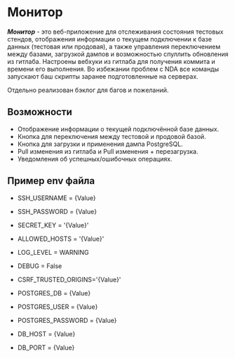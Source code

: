 # Монитор
***Монитор*** - это веб-приложение для отслеживания состояния тестовых стендов, отображения информации о текущем подключении к базе данных (тестовая или продовая), а также управления переключением между базами, загрузкой дампов и возможностью спуллить обновления из гитлаба.
Настроены вебхуки из гитлаба для получения коммита и времени его выполнения.
Во избежании проблем с NDA все команды запускают баш скрипты заранее подготовленные на серверах.

Отдельно реализован бэклог для багов и пожеланий.
## Возможности
- Отображение информации о текущей подключённой базе данных.
- Кнопка для переключения между тестовой и продовой базой.
- Кнопка для загрузки и применения дампа PostgreSQL.
- Pull изменения из гитлаба и Pull изменения + перезагрузка.
- Уведомления об успешных/ошибочных операциях.

## Пример env файла

- SSH_USERNAME = {Value}
- SSH_PASSWORD = {Value}
- SECRET_KEY = '{Value}'
- ALLOWED_HOSTS = '{Value}'
- LOG_LEVEL = WARNING
- DEBUG = False
- CSRF_TRUSTED_ORIGINS='{Value}'

- POSTGRES_DB = {Value}
- POSTGRES_USER = {Value}
- POSTGRES_PASSWORD = {Value}
- DB_HOST = {Value}
- DB_PORT = {Value}
